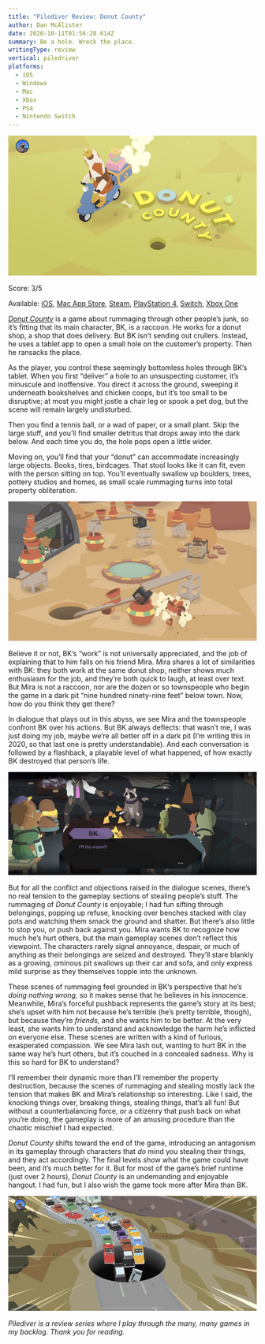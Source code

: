 ```yaml
---
title: "Pilediver Review: Donut County"
author: Dan McAlister
date: 2020-10-11T01:56:28.614Z
summary: Be a hole. Wreck the place.
writingType: review
vertical: piledriver
platforms:
  - iOS
  - Windows
  - Mac
  - Xbox
  - PS4
  - Nintendo Switch
---
```

![A bird on a motor scooter looking at a small hole in the ground. The words "Donut County" arc across the image.](/static/img/54d83d8c-4acd-4e1e-a057-0a9701ddd539.jpeg)

Score: 3/5

Available: [iOS](https://apps.apple.com/us/app/donut-county/id1292099839), [Mac App Store](https://itunes.apple.com/us/app/donut-county/id1405347356?mt=12), [Steam](https://store.steampowered.com/app/702670/Donut_County/), [PlayStation 4](https://store.playstation.com/en-us/product/UP2470-CUSA10062_00-DONUTSIEA0000000), [Switch](https://www.nintendo.com/games/detail/donut-county-switch/), [Xbox One](https://www.microsoft.com/en-us/p/donut-county/9n6v2181ghlm?activetab=pivot:overviewtab)

*[Donut County](http://donutcounty.com/)* is a game about rummaging through other people’s junk, so it’s fitting that its main character, BK, is a raccoon. He works for a donut shop, a shop that does delivery. But BK isn’t sending out crullers. Instead, he uses a tablet app to open a small hole on the customer’s property. Then he ransacks the place. 

As the player, you control these seemingly bottomless holes through BK’s tablet. When you first “deliver” a hole to an unsuspecting customer, it’s minuscule and inoffensive. You direct it across the ground, sweeping it underneath bookshelves and chicken coops, but it’s too small to be disruptive; at most you might jostle a chair leg or spook a pet dog, but the scene will remain largely undisturbed. 

Then you find a tennis ball, or a wad of paper, or a small plant. Skip the large stuff, and you’ll find smaller detritus that drops away into the dark below. And each time you do, the hole pops open a little wider. 

Moving on, you’ll find that your “donut” can accommodate increasingly large objects. Books, tires, birdcages. That stool looks like it can fit, even with the person sitting on top. You’ll eventually swallow up boulders, trees, pottery studios and homes, as small scale rummaging turns into total property obliteration. 

![A hole growing bigger, knocking over tables and smashing pots.](/static/img/e8d540eb-d760-43dc-b04a-27f3461a58f1.jpeg)

Believe it or not, BK’s “work” is not universally appreciated, and the job of explaining that to him falls on his friend Mira. Mira shares a lot of similarities with BK: they both work at the same donut shop, neither shows much enthusiasm for the job, and they’re both quick to laugh, at least over text. But Mira is not a raccoon, nor are the dozen or so townspeople who begin the game in a dark pit “nine hundred ninety-nine feet” below town. Now, how do you think they get there?

In dialogue that plays out in this abyss, we see Mira and the townspeople confront BK over his actions. But BK always deflects: that wasn’t me, I was just doing my job, maybe we’re all better off in a dark pit (I’m writing this in 2020, so that last one is pretty understandable). And each conversation is followed by a flashback, a playable level of what happened, of how exactly BK destroyed that person’s life. 

![BK surrounded by the townspeople. BK says "I'M the victim!!!"](/static/img/3ebf36f9-f6b9-427a-87c1-4a45300bb048.jpeg)

But for all the conflict and objections raised in the dialogue scenes, there’s no real tension to the gameplay sections of stealing people’s stuff. The rummaging of *Donut County* is enjoyable; I had fun sifting through belongings, popping up refuse, knocking over benches stacked with clay pots and watching them smack the ground and shatter. But there’s also little to stop you, or push back against you. Mira wants BK to recognize how much he’s hurt others, but the main gameplay scenes don’t reflect this viewpoint. The characters rarely signal annoyance, despair, or much of anything as their belongings are seized and destroyed. They’ll stare blankly as a growing, ominous pit swallows up their car and sofa, and only express mild surprise as they themselves topple into the unknown.

These scenes of rummaging feel grounded in BK’s perspective that he’s *doing nothing wrong,* so it makes sense that he believes in his innocence. Meanwhile, Mira’s forceful pushback represents the game’s story at its best; she’s upset with him not because he’s terrible (he’s pretty terrible, though), but because they’re *friends,* and she wants him to be better. At the very least, she wants him to understand and acknowledge the harm he’s inflicted on everyone else. These scenes are written with a kind of furious, exasperated compassion. We see Mira lash out, wanting to hurt BK in the same way he’s hurt others, but it’s couched in a concealed sadness. Why is this so hard for BK to understand?

I’ll remember their dynamic more than I’ll remember the property destruction, because the scenes of rummaging and stealing mostly lack the tension that makes BK and Mira’s relationship so interesting. Like I said, the knocking things over, breaking things, stealing things, that’s all fun! But without a counterbalancing force, or a citizenry that push back on what you’re doing, the gameplay is more of an amusing procedure than the chaotic mischief I had expected. 

*Donut County* shifts toward the end of the game, introducing an antagonism in its gameplay through characters that *do* mind you stealing their things, and they act accordingly. The final levels show what the game could have been, and it’s much better for it. But for most of the game’s brief runtime (just over 2 hours), *Donut County* is an undemanding and enjoyable hangout. I had fun, but I also wish the game took more after Mira than BK. 

![Cars drive off of a backed up highway and into a massive hole.](/static/img/8d3cf986-d06c-4b1c-a9ff-b98384004a71.png)

*Pilediver is a review series where I play through the many, many games in my backlog. Thank you for reading.*
